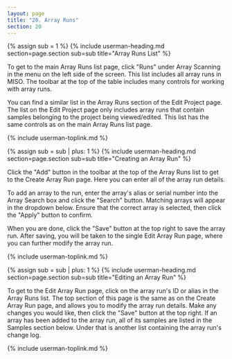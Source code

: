 ```yaml
---
layout: page
title: "20. Array Runs"
section: 20
---
```



{% assign sub = 1 %}
{% include userman-heading.md section=page.section sub=sub title="Array Runs List" %}

To get to the main Array Runs list page, click "Runs" under Array Scanning in the menu on the left side of the screen.
This list includes all array runs in MISO. The toolbar at the top of the table includes many controls for working with
array runs.

You can find a similar list in the Array Runs section of the Edit Project page. The list on the Edit Project page only
includes array runs that contain samples belonging to the project being viewed/edited. This list has the same controls
as on the main Array Runs list page.

{% include userman-toplink.md %}


{% assign sub = sub | plus: 1 %}
{% include userman-heading.md section=page.section sub=sub title="Creating an Array Run" %}

Click the "Add" button in the toolbar at the top of the Array Runs list to get to the Create Array Run page. Here you
can enter all of the array run details.

To add an array to the run, enter the array's alias or serial number into the Array Search box and click the "Search"
button. Matching arrays will appear in the dropdown below. Ensure that the correct array is selected, then click the
"Apply" button to confirm.

When you are done, click the "Save" button at the top right to save the array run. After saving, you will be taken to the
single Edit Array Run page, where you can further modify the array run.

{% include userman-toplink.md %}


{% assign sub = sub | plus: 1 %}
{% include userman-heading.md section=page.section sub=sub title="Editing an Array Run" %}

To get to the Edit Array Run page, click on the array run's ID or alias in the Array Runs list. The top section of this
page is the same as on the Create Array Run page, and allows you to modify the array run details. Make any changes you
would like, then click the "Save" button at the top right. If an array has been added to the array run, all of its
samples are listed in the Samples section below. Under that is another list containing the array run's change log.

{% include userman-toplink.md %}
